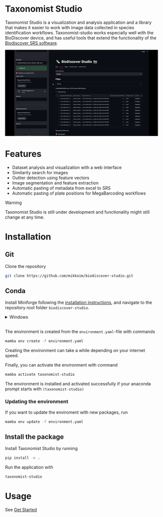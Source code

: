 # Taxonomist Studio

Taxonomist Studio is a visualization and analysis application and a library that makes it easier to work with image data collected in species identification workflows. Taxonomist-studio works especially well with the BioDiscover device, and has useful tools that extend the functionality of the [Biodiscover SRS software](https://github.com/Aarhus-University-MPE/BioDiscover/).

![Demo](docs/img/demo.gif)



# Features
- Dataset analysis and visualization with a web interface
- Similarity search for images
- Outlier detection using feature vectors
- Image segmentation and feature extraction
- Automatic pasting of metadata from excel to SRS
- Automatic pasting of plate positions for MegaBarcoding workflows

> [!WARNING]
> Taxonomist Studio is still under development and functionality might still change at any time.

# Installation

## Git

Clone the repository

```bash
git clone https://github.com/mikkoim/biodiscover-studio.git
```
## Conda
Install Miniforge following the [installation instructions](https://github.com/conda-forge/miniforge?tab=readme-ov-file#install), and navigate to the repository root folder ```biodiscover-studio```.
<details>
<summary>Windows</summary>

---
On Windows, once Conda is installed, you should have the program "Miniforge Prompt" in your start menu. Opening the application opens a command line window

```cmd
(base) C:\>
```

where you can use the ```cd``` command to navigate to the repository location. Remember that on Windows, you can change the drive by writing the drive name and pressing Enter:

```cmd
(base) C:\>d:
(base) D:\>
```

Navigate to the correct folder:
```cmd
(base) D:\>cd D:\your_path\biodiscover-studio
(base) D:\your_path\biodiscover-studio>
```

where you can apply the Conda commands in the next steps.

---
</details>
<br>


The environment is created from the ```environment.yaml```-file with commands
```bash
mamba env create -f environment.yaml
```
Creating the environment can take a while depending on your internet speed.  

Finally, you can activate the environment with command
```bash
mamba activate taxonomist-studio
```

The environment is installed and activated successfully if your anaconda prompt starts with ```(taxonomist-studio)```

### Updating the environment

If you want to update the enviroment with new packages, run

```bash
mamba env update -f environment.yaml
```

## Install the package

Install Taxonomist Studio by running

```bash
pip install -e .
```

Run the application with

```bash
taxonomist-studio
```

# Usage

See [Get Started](docs/get_started.md)
